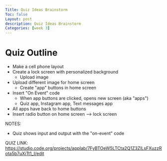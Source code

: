```yaml
---
Title: Quiz Ideas Brainstorm
Toc: false
Layout: post
description: Quiz Ideas Brainstorm
Categories: [week 3]
---
```

# Quiz Outline

- Make a cell phone layout
- Create a lock screen with personalized background
   - Upload image
- Upload different image for home screen
    - Create "app" buttons in home screen
- Insert "On Event" code
    - When app buttons are clicked, opens new screen (aka "apps")
    - Quiz app, Instagram app, Text messages app
- All apps have back to home buttons
- Insert radio button on home screen --> lock screen

NOTES:
- Quiz shows input and output with the "on-event" code 

QUIZ LINK: https://studio.code.org/projects/applab/7FyBTOeW5LTCta2Q1Z3ZlLsFXuzzRota5b7uXiTt1_I/edit
